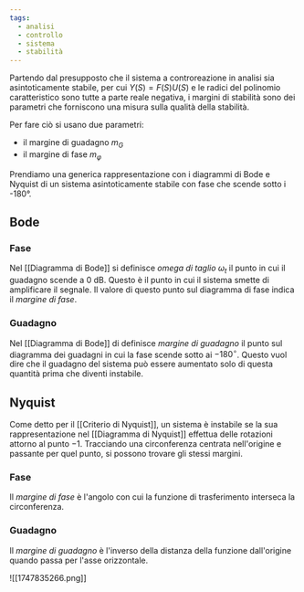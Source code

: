 ```yaml
---
tags:
  - analisi
  - controllo
  - sistema
  - stabilità
---
```

Partendo dal presupposto che il sistema a controreazione in analisi sia asintoticamente stabile,
per cui $Y(S) = F(S)U(S)$ e le radici del polinomio caratteristico sono tutte a parte reale
negativa, i margini di stabilità sono dei parametri che forniscono una misura sulla qualità della stabilità.

Per fare ciò si usano due parametri: 
- il margine di guadagno $m_G$
- il margine di fase $m_\varphi$

Prendiamo una generica rappresentazione con i diagrammi di Bode e Nyquist di un sistema
asintoticamente stabile con fase che scende sotto i -180°.

## Bode

### Fase
Nel [[Diagramma di Bode]] si definisce _omega di taglio_ $\omega_t$ il punto in cui il guadagno scende a $0$ dB. Questo è il punto in cui il sistema smette di amplificare il segnale. Il valore di questo punto sul diagramma di fase indica il _margine di fase_.
### Guadagno
Nel [[Diagramma di Bode]] di definisce _margine di guadagno_ il punto sul diagramma dei guadagni in cui la fase scende sotto ai $-180^{\circ}$. Questo vuol dire che il guadagno del sistema può essere aumentato solo di questa quantità prima che diventi instabile.

## Nyquist

Come detto per il [[Criterio di Nyquist]], un sistema è instabile se la sua rappresentazione nel [[Diagramma di Nyquist]] effettua delle rotazioni attorno al punto $-1$. Tracciando una circonferenza centrata nell'origine e passante per quel punto, si possono trovare gli stessi margini. 
### Fase
Il _margine di fase_ è l'angolo con cui la funzione di trasferimento interseca la circonferenza.
### Guadagno
Il _margine di guadagno_ è l'inverso della distanza della funzione dall'origine quando passa per l'asse orizzontale.

![[1747835266.png]]